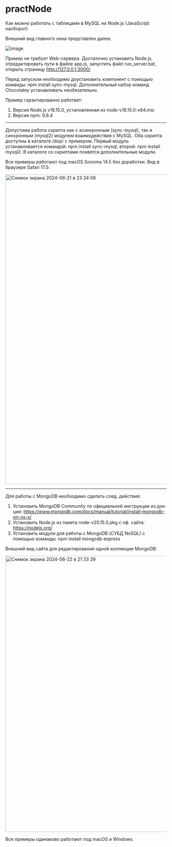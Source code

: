 # practNode
Как можно работать с таблицами в MySQL на Node.js (JavaScript наоборот)

Внешний вид главного окна представлен далее.

![image](https://user-images.githubusercontent.com/10297748/230503674-84807929-9e4c-4de7-b97d-7676b2de80b5.png)

Пример не требует Web-сервера. Достаточно установить Node.js, отредактировать пути в файле app.js, запустить файл run_server.bat, открыть страницу http://127.0.0.1:3000/

Перед запуском необходимо доустановить компонент с помощью команды: npm install sync-mysql. Дополнительный набор команд Chocolatey устанавливать необязательно.

Пример гарантированно работает:
1) Версия Node.js v18.15.0, установленная из node-v18.15.0-x64.msi
2) Версия npm: 9.6.4

---
Допустима работа скрипта как с асинхронным (sync-mysql), так и синхронным (mysql2) модулем взаимодействия с MySQL. Оба скрипта доступны в каталоге /dop/ с примером. Первый модуль устанавливается командой: npm install sync-mysql, второй: npm install mysql2. В каталоге со скриптами появятся дополнительные модули.

Все примеры работают под macOS Sonoma 14.5 без доработки. Вид в браузере Safari 17.5:

<img width="967" alt="Снимок экрана 2024-06-21 в 23 34 06" src="https://github.com/alex1543/practNode/assets/10297748/78c05713-78a2-4b63-8515-bd71cefabb79">

---
Для работы с MongoDB необходимо сделать след. действия:
1) Установить MongoDB Community по официальной инструкции из док-ции: https://www.mongodb.com/docs/manual/tutorial/install-mongodb-on-os-x/
2) Установить Node.js из пакета node-v20.15.0.pkg с оф. сайта: https://nodejs.org/
3) Установить модули для работы с MongoDB (СУБД NoSQL) с помощью команды: npm install mongodb express

Внешний вид сайта для редактирования одной коллекции MongoDB:

<img width="862" alt="Снимок экрана 2024-06-22 в 21 33 39" src="https://github.com/alex1543/practNode/assets/10297748/ad259ed7-444c-468d-b68d-913ef3965e29">

Все примеры одинаково работают под macOS и Windows.
